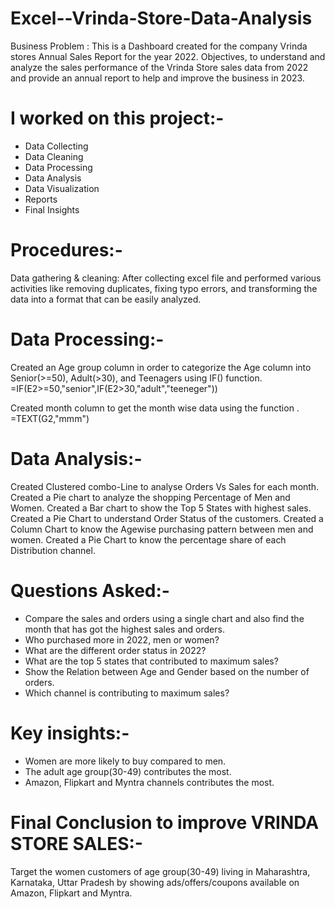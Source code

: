 # Excel--Vrinda-Store-Data-Analysis
Business Problem : This is a Dashboard created for the company Vrinda stores Annual Sales Report for the year 2022. 
Objectives, to understand and analyze the sales performance of the Vrinda Store sales data from 2022 and provide an annual report to help and improve the business in 2023.

# I worked on this project:-
* Data Collecting 
* Data Cleaning 
* Data Processing
* Data Analysis 
* Data Visualization
* Reports
* Final Insights

# Procedures:-

Data gathering & cleaning:  After collecting excel file and performed various activities like removing
duplicates, fixing typo errors, and transforming the data into a format that can be easily analyzed.

# Data Processing:-  
Created an Age group column in order to categorize the Age column into Senior(>=50),
Adult(>30), and Teenagers using IF() function. =IF(E2>=50,"senior",IF(E2>30,"adult","teeneger"))

 Created month column to get the month wise data using the function . =TEXT(G2,"mmm")

# Data Analysis:-  
Created Clustered combo-Line to analyse Orders Vs Sales for each month. 
Created a Pie chart to analyze the shopping Percentage of Men and Women.  Created a Bar chart to show the Top 5 
States with highest sales.  Created a Pie Chart to understand Order Status of the customers.  Created a Column 
Chart to know the Agewise purchasing pattern between men and women.  Created a Pie Chart to know the 
percentage share of each Distribution channel.

# Questions Asked:-
* Compare the sales and orders using a single chart and also find the month that has got the highest sales 
  and orders. 
* Who purchased more in 2022, men or women? 
* What are the different order status in 2022? 
* What are the top 5 states that contributed to maximum sales? 
* Show the Relation between Age and Gender based on the number of orders. 
* Which channel is contributing to maximum sales? 

# Key insights:- 
* Women are more likely to buy compared to men.
* The adult age group(30-49) contributes the most. 
* Amazon, Flipkart and Myntra channels contributes the most. 

# Final Conclusion to improve VRINDA STORE SALES:-
Target the women customers of age group(30-49) living 
in Maharashtra, Karnataka, Uttar Pradesh by showing 
ads/offers/coupons available on Amazon, Flipkart 
and Myntra. 

